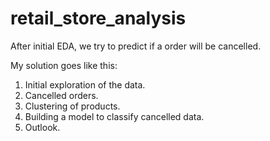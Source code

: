 # retail_store_analysis

After initial EDA, we try to predict if a order will be cancelled. 

My solution goes like this:

1. Initial exploration of the data. 
2. Cancelled orders. 
3. Clustering of products. 
4. Building a model to classify cancelled data. 
5. Outlook. 
